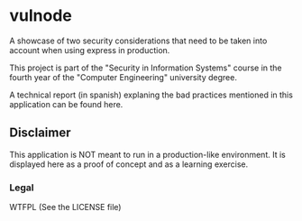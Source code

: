 # vulnode
A showcase of two security considerations that need to be taken into account when using express in production.

This project is part of the "Security in Information Systems" course in the fourth year of the "Computer Engineering" university degree.

A technical report (in spanish) explaning the bad practices mentioned in this application can be found here.

## Disclaimer

This application is NOT meant to run in a production-like environment. It is displayed here as a proof of concept and as a learning exercise.

### Legal

WTFPL (See the LICENSE file)
